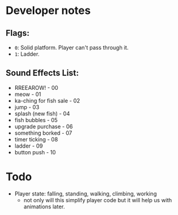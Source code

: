 # Developer notes

## Flags:
- `0`: Solid platform. Player can't pass through it.
- `1`: Ladder.

## Sound Effects List:
- RREEAROW! - 00
- meow - 01
- ka-ching for fish sale - 02
- jump - 03
- splash (new fish) - 04
- fish bubbles - 05
- upgrade purchase - 06
- something borked - 07
- timer ticking - 08 
- ladder - 09
- button push - 10

# Todo
- Player state: falling, standing, walking, climbing, working
  - not only will this simplify player code but it will help us with animations later.